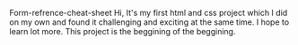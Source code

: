 Form-refrence-cheat-sheet
Hi, It's my first html and css project which I did on my own and found it challenging and exciting at the same time. I hope to learn lot more. This project is the beggining of the beggining.
